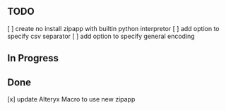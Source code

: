 ## TODO
[ ] create no install zipapp with builtin python interpretor
[ ] add option to specify csv separator
[ ] add option to specify general encoding

## In Progress


## Done
[x] update Alteryx Macro to use new zipapp